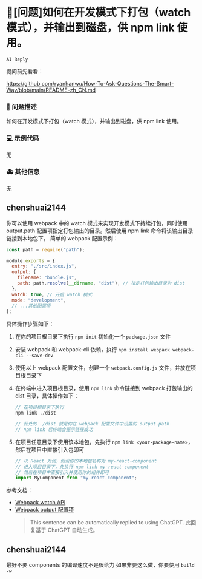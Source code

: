 # 🧐[问题]如何在开发模式下打包（watch 模式），并输出到磁盘，供 npm link 使用。

`AI Reply`

提问前先看看：

https://github.com/ryanhanwu/How-To-Ask-Questions-The-Smart-Way/blob/main/README-zh_CN.md

### 🧐 问题描述

如何在开发模式下打包（watch 模式），并输出到磁盘，供 npm link 使用。

### 💻 示例代码

无

### 🚑 其他信息

无

## chenshuai2144

你可以使用 webpack 中的 watch 模式来实现开发模式下持续打包，同时使用 output.path 配置项指定打包输出的目录。然后使用 npm link 命令将该输出目录链接到本地包下。
简单的 webpack 配置示例：

```javascript
const path = require("path");

module.exports = {
  entry: "./src/index.js",
  output: {
    filename: "bundle.js",
    path: path.resolve(__dirname, "dist"), // 指定打包输出目录为 dist
  },
  watch: true, // 开启 watch 模式
  mode: "development",
  // ...其他配置项
};
```

具体操作步骤如下：

1. 在你的项目根目录下执行 `npm init` 初始化一个 `package.json` 文件
2. 安装 webpack 和 webpack-cli 依赖，执行 `npm install webpack webpack-cli --save-dev`
3. 使用以上 webpack 配置文件，创建一个 `webpack.config.js` 文件，并放在项目根目录下
4. 在终端中进入项目根目录，使用 `npm link` 命令链接到 webpack 打包输出的 dist 目录，具体操作如下：

   ```javascript
   // 在项目根目录下执行
   npm link ./dist

   // 此处的 ./dist 就是你在 webpack 配置文件中设置的 output.path
   // npm link 后终端会提示链接成功
   ```

5. 在项目任意目录下使用该本地包，先执行 `npm link <your-package-name>`，然后在项目中直接引入包即可

   ```javascript
   // 以 React 为例，假设你的本地包名称为 my-react-component
   // 进入项目目录下，先执行 npm link my-react-component
   // 然后在项目中直接引入并使用你的组件即可
   import MyComponent from "my-react-component";
   ```

参考文档：

- [Webpack watch API](https://webpack.js.org/api/node-watch-api/)
- [Webpack output 配置项](https://webpack.js.org/configuration/output/)
  > This sentence can be automatically replied to using ChatGPT.
  > 此回复基于 ChatGPT 自动生成。

## chenshuai2144

最好不要 components 的编译速度不是很给力
如果非要这么做，你要使用 `build -w`
